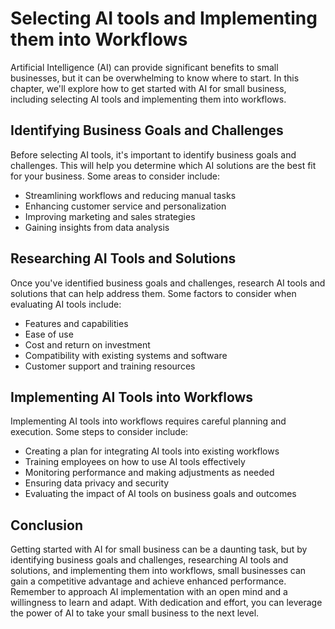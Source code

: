 Selecting AI tools and Implementing them into Workflows
==============================================================================================================

Artificial Intelligence (AI) can provide significant benefits to small businesses, but it can be overwhelming to know where to start. In this chapter, we'll explore how to get started with AI for small business, including selecting AI tools and implementing them into workflows.

Identifying Business Goals and Challenges
-----------------------------------------

Before selecting AI tools, it's important to identify business goals and challenges. This will help you determine which AI solutions are the best fit for your business. Some areas to consider include:

* Streamlining workflows and reducing manual tasks
* Enhancing customer service and personalization
* Improving marketing and sales strategies
* Gaining insights from data analysis

Researching AI Tools and Solutions
----------------------------------

Once you've identified business goals and challenges, research AI tools and solutions that can help address them. Some factors to consider when evaluating AI tools include:

* Features and capabilities
* Ease of use
* Cost and return on investment
* Compatibility with existing systems and software
* Customer support and training resources

Implementing AI Tools into Workflows
------------------------------------

Implementing AI tools into workflows requires careful planning and execution. Some steps to consider include:

* Creating a plan for integrating AI tools into existing workflows
* Training employees on how to use AI tools effectively
* Monitoring performance and making adjustments as needed
* Ensuring data privacy and security
* Evaluating the impact of AI tools on business goals and outcomes

Conclusion
----------

Getting started with AI for small business can be a daunting task, but by identifying business goals and challenges, researching AI tools and solutions, and implementing them into workflows, small businesses can gain a competitive advantage and achieve enhanced performance. Remember to approach AI implementation with an open mind and a willingness to learn and adapt. With dedication and effort, you can leverage the power of AI to take your small business to the next level.


